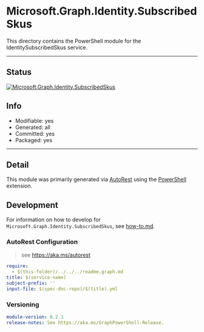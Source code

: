 <!-- region Generated -->
# Microsoft.Graph.Identity.SubscribedSkus
This directory contains the PowerShell module for the IdentitySubscribedSkus service.

---
## Status
[![Microsoft.Graph.Identity.SubscribedSkus](https://img.shields.io/powershellgallery/v/Microsoft.Graph.Identity.SubscribedSkus.svg?style=flat-square&label=Microsoft.Graph.Identity.SubscribedSkus "Microsoft.Graph.Identity.SubscribedSkus")](https://www.powershellgallery.com/packages/Microsoft.Graph.Identity.SubscribedSkus/)

## Info
- Modifiable: yes
- Generated: all
- Committed: yes
- Packaged: yes

---
## Detail
This module was primarily generated via [AutoRest](https://github.com/Azure/autorest) using the [PowerShell](https://github.com/Azure/autorest.powershell) extension.

## Development
For information on how to develop for `Microsoft.Graph.Identity.SubscribedSkus`, see [how-to.md](how-to.md).
<!-- endregion -->

### AutoRest Configuration

> see https://aka.ms/autorest

``` yaml
require:
  - $(this-folder)/../../../readme.graph.md
title: $(service-name)
subject-prefix: ''
input-file: $(spec-doc-repo)/$(title).yml
```
### Versioning

``` yaml
module-version: 0.2.1
release-notes: See https://aka.ms/GraphPowerShell-Release.
```
